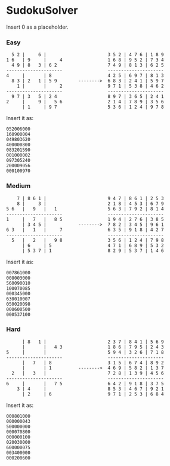 # SudokuSolver
Insert 0 as a placeholder.

### Easy
      5 2 |     6 |                       3 5 2 | 4 7 6 | 1 8 9
    1 6   | 9     |     4                 1 6 8 | 9 5 2 | 7 3 4
      4 9 | 8   3 | 6 2                   7 4 9 | 8 1 3 | 6 2 5
    ---------------------                 ---------------------
    4     |       | 8                     4 2 5 | 6 9 7 | 8 1 3
      8 3 | 2   1 | 5 9        -------->  6 8 3 | 2 4 1 | 5 9 7
        1 |       |     2                 9 7 1 | 5 3 8 | 4 6 2
    ---------------------                 ---------------------
      9 7 | 3   5 | 2 4                   8 9 7 | 3 6 5 | 2 4 1
    2     |     9 |   5 6                 2 1 4 | 7 8 9 | 3 5 6
          | 1     | 9 7                   5 3 6 | 1 2 4 | 9 7 8
Insert it as:

    052006000
    160900004
    049803620
    400000800
    083201590
    001000002
    097305240
    200009056
    000100970

### Medium
        7 | 8 6 1 |                       9 4 7 | 8 6 1 | 2 5 3
        8 |     3 |                       2 1 8 | 4 5 3 | 6 7 9
    5 6   |   9   |   1                   5 6 3 | 7 9 2 | 8 1 4
    ---------------------                 ---------------------
    1     |   7   |   8 5                 1 9 4 | 2 7 6 | 3 8 5
          | 3 4 5 |            -------->  7 8 2 | 3 4 5 | 9 6 1
    6 3   |   1   |     7                 6 3 5 | 9 1 8 | 4 2 7
    ---------------------                 ---------------------
      5   |   2   |   9 8                 3 5 6 | 1 2 4 | 7 9 8
          | 6     | 5                     4 7 1 | 6 8 9 | 5 3 2
          | 5 3 7 | 1                     8 2 9 | 5 3 7 | 1 4 6
Insert it as:

    007861000
    008003000
    560090010
    100070085
    000345000
    630010007
    050020098
    000600500
    000537100

### Hard
          | 8   1 |                       2 3 7 | 8 4 1 | 5 6 9
          |       |   4 3                 1 8 6 | 7 9 5 | 2 4 3
    5     |       |                       5 9 4 | 3 2 6 | 7 1 8
    ---------------------                 ---------------------
          |   7   | 8                     3 1 5 | 6 7 4 | 8 9 2
          |       | 1          -------->  4 6 9 | 5 8 2 | 1 3 7
      2   |   3   |                       7 2 8 | 1 3 9 | 4 5 6
    ---------------------                 ---------------------
    6     |       |   7 5                 6 4 2 | 9 1 8 | 3 7 5
        3 | 4     |                       8 5 3 | 4 6 7 | 9 2 1
          | 2     | 6                     9 7 1 | 2 5 3 | 6 8 4
Insert it as:

    000801000
    000000043
    500000000
    000070800
    000000100
    020030000
    600000075
    003400000
    000200600
